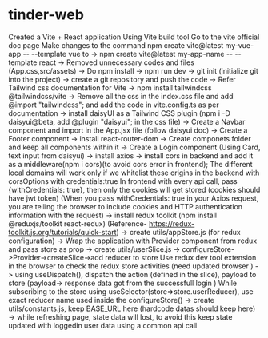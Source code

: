 # tinder-web

Created a Vite + React application Using Vite build tool
Go to the vite official doc page
Make changes to the command 
npm create vite@latest my-vue-app -- --template vue
to 
-> npm create vite@latest my-app-name -- --template react
-> Removed unnecessary codes and files (App.css,src/assets)
-> Do npm install
-> npm run dev
-> git init (initialize git into the project)
-> create a git repository and push the code
-> Refer Tailwind css documentation for Vite
-> npm install tailwindcss @tailwindcss/vite
-> Remove all the css in the index.css file and add @import "tailwindcss"; and add the code in vite.config.ts as per documentation
-> install daisyUI as a Tailwind CSS plugin (npm i -D daisyui@beta, add @plugin "daisyui"; in the css file)
-> Create a Navbar component and import in the App.jsx file (follow daisyui doc)
-> Create a Footer component
-> install react-router-dom
-> Create componets folder and keep all components within it
-> Create a Login component (Using Card, text input from daisyui)
-> install axios
-> install cors in backend and add it as a middleware(npm i cors)(to avoid cors error in frontend);
 The different local domains will work only if we whitelist these origins in the backend with corsOptions
 with credentials:true
 In frontend with every api call, pass {withCredentials: true}, then only the cookies will get stored (cookies should have jwt token)
  (When you pass withCredentials: true in your Axios request, you are telling the browser to include cookies and HTTP authentication information with the request)
-> install redux toolkit (npm install @reduxjs/toolkit react-redux)
    (Reference- https://redux-toolkit.js.org/tutorials/quick-start)
-> create utils/appStore.js (for redux configuration)
-> Wrap the application with Provider component from redux and pass store as prop
-> create utils/userSlice.js
-> configureStore->Provider->createSlice->add reducer to store
    Use redux dev tool extension in the browser to check the redux store activities (need updated browser )
-> using useDispatch(), dispatch the action (defined in the slice), payload to store (payload-> response data got from the successfull login )
While subscribing to the store using useSelector(store=>store.userReducer), use exact reducer name used inside the configureStore()
-> create utils/constants.js, keep BASE_URL here (hardcode datas should keep here)
-> while refreshing page, state data will lost, to avoid this keep state updated with loggedin user data using a  common api call